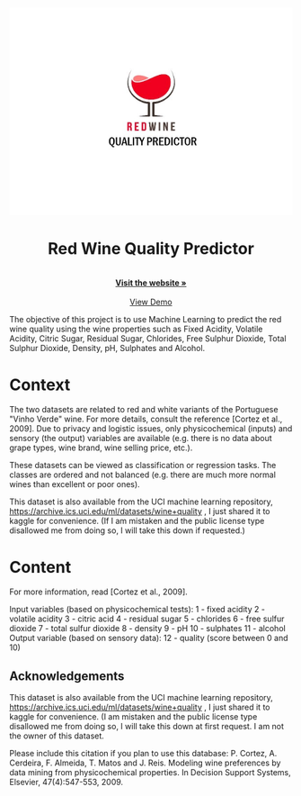 <!-- PROJECT LOGO -->
<br />
<p align="center">
  <a href="https://github.com/vanshhhhh">
    <img src="images/redwine_logo.jpg" alt="Logo">

    
  </a>

  <h1 align="center">Red Wine Quality Predictor</h1>

  <p align="center"> 
    <br />
    <a href="https://redwine-quality-predictor.herokuapp.com/"><strong>Visit the website »</strong></a>
    <br />
    <br />
    <a href="https://redwine-quality-predictor.herokuapp.com/">View Demo</a>
  </p>
</p>

The objective of this project is to use Machine Learning to predict the red wine quality using the wine properties such as Fixed Acidity, Volatile Acidity, Citric Sugar, Residual Sugar, Chlorides, Free Sulphur Dioxide, Total Sulphur Dioxide, Density, pH, Sulphates and Alcohol.

# Context
The two datasets are related to red and white variants of the Portuguese "Vinho Verde" wine. For more details, consult the reference [Cortez et al., 2009]. Due to privacy and logistic issues, only physicochemical (inputs) and sensory (the output) variables are available (e.g. there is no data about grape types, wine brand, wine selling price, etc.).

These datasets can be viewed as classification or regression tasks. The classes are ordered and not balanced (e.g. there are much more normal wines than excellent or poor ones).

This dataset is also available from the UCI machine learning repository, https://archive.ics.uci.edu/ml/datasets/wine+quality , I just shared it to kaggle for convenience. (If I am mistaken and the public license type disallowed me from doing so, I will take this down if requested.)

# Content
For more information, read [Cortez et al., 2009].

Input variables (based on physicochemical tests):
1 - fixed acidity
2 - volatile acidity
3 - citric acid
4 - residual sugar
5 - chlorides
6 - free sulfur dioxide
7 - total sulfur dioxide
8 - density
9 - pH
10 - sulphates
11 - alcohol
Output variable (based on sensory data):
12 - quality (score between 0 and 10)
## Acknowledgements
This dataset is also available from the UCI machine learning repository, https://archive.ics.uci.edu/ml/datasets/wine+quality , I just shared it to kaggle for convenience. (I am mistaken and the public license type disallowed me from doing so, I will take this down at first request. I am not the owner of this dataset.

Please include this citation if you plan to use this database: P. Cortez, A. Cerdeira, F. Almeida, T. Matos and J. Reis. Modeling wine preferences by data mining from physicochemical properties. In Decision Support Systems, Elsevier, 47(4):547-553, 2009.
